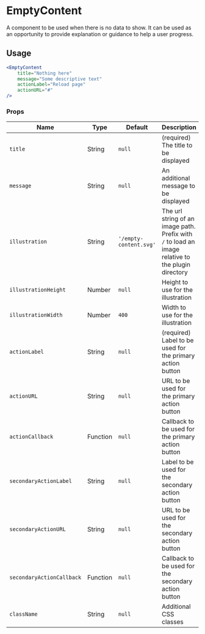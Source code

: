 EmptyContent
===

A component to be used when there is no data to show.
It can be used as an opportunity to provide explanation or guidance to help a user progress.

## Usage

```jsx
<EmptyContent
	title="Nothing here"
	message="Some descriptive text"
	actionLabel="Reload page"
	actionURL="#"
/>
```

### Props

Name | Type | Default | Description
--- | --- | --- | ---
`title` | String | `null` | (required) The title to be displayed
`message` | String | `null` | An additional message to be displayed
`illustration` | String | `'/empty-content.svg'` | The url string of an image path. Prefix with `/` to load an image relative to the plugin directory
`illustrationHeight` | Number | `null` | Height to use for the illustration
`illustrationWidth` | Number | `400` | Width to use for the illustration
`actionLabel` | String | `null` | (required) Label to be used for the primary action button
`actionURL` | String | `null` | URL to be used for the primary action button
`actionCallback` | Function | `null` | Callback to be used for the primary action button
`secondaryActionLabel` | String | `null` | Label to be used for the secondary action button
`secondaryActionURL` | String | `null` | URL to be used for the secondary action button
`secondaryActionCallback` | Function | `null` | Callback to be used for the secondary action button
`className` | String | `null` | Additional CSS classes
